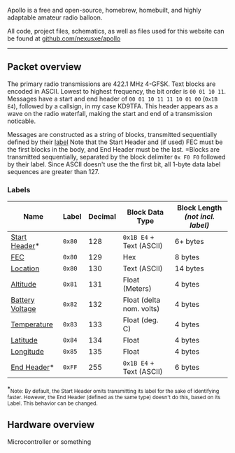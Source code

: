 Apollo is a free and open-source, homebrew, homebuilt, and highly adaptable amateur radio balloon.

All code, project files, schematics, as well as files used for this website can be found at [github.com/nexusxe/apollo](https://github.com/NexusXe/apollo)

---

## Packet overview
The primary radio transmissions are 422.1 MHz 4-GFSK. Text blocks are encoded in ASCII. Lowest to highest frequency, the bit order is `00 01 10 11`.
Messages have a start and end header of `00 01 10 11 11 10 01 00` (`0x1B E4`), followed by a callsign, in my case KD9TFA. This header appears as a wave on the radio waterfall, making the start and end of a transmission noticable.

Messages are constructed as a string of blocks, transmitted sequentially defined by their [label](https://apollo.nexusxe.com/posts/apollo_overview/#labels) Note that the Start Header and (if used) FEC must be the first blocks in the body, and End Header must be the last.
=Blocks are transmitted sequentially, separated by the block delimiter `0x F0 F0` followed by their label.
Since ASCII doesn't use the the first bit, all 1-byte data label sequences are greater than 127.
### Labels
| **Name**                                                                                       | **Label** | **Decimal** | **Block Data Type**      | **Block Length _(not incl. label)_** |
|------------------------------------------------------------------------------------------------|-----------|-------------|--------------------------|--------------------------------------|
| [Start Header](https://apollo.nexusxe.com/posts/apollo_packets#startend-headers/#end-header)\* | `0x80`    | 128         | `0x1B E4` + Text (ASCII) | 6+ bytes                             |
| [FEC](https://apollo.nexusxe.com/posts/apollo_FEC)                                             | `0x80`    | 129         | Hex                      | 8 bytes                              |
| [Location](https://apollo.nexusxe.com/posts/apollo_location/#open-location-code)               | `0x80`    | 130         | Text (ASCII)             | 14 bytes                             |
| [Altitude](https://apollo.nexusxe.com/posts/apollo_location/#altitude)                         | `0x81`    | 131         | Float (Meters)           | 4 bytes                              |
| [Battery Voltage](https://apollo.nexusxe.com/posts/apollo_sensors/#battery)                    | `0x82`    | 132         | Float (delta nom. volts) | 4 bytes                              |
| [Temperature](https://apollo.nexusxe.com/posts/apollo_sensors/#temperature)                    | `0x83`    | 133         | Float (deg. C)           | 4 bytes                              |
| [Latitude](https://apollo.nexusxe.com/posts/apollo_location/#gps)                              | `0x84`    | 134         | Float                    | 4 bytes                              |
| [Longitude](https://apollo.nexusxe.com/posts/apollo_location/#gps)                             | `0x85`    | 135         | Float                    | 4 bytes                              |
| [End Header](https://apollo.nexusxe.com/posts/apollo_packets#startend-headers/#end-header)\*   | `0xFF`    | 255         | `0x1B E4` + Text (ASCII) | 6 bytes                              |

\*<sub>Note: By default, the Start Header omits transmitting its label for the sake of identifying faster. However, the End Header (defined as the same type) doesn't do this, based on its Label. This behavior can be changed. </sub>

## Hardware overview

Microcontroller or something
